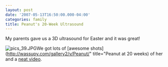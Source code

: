 ```yaml
---
layout: post
date: '2007-05-13T16:50:00.000-04:00'
categories: family
title: Peanut's 20-Week Ultrasound
---
```


My parents gave us a 3D ultrasound for Easter and it was great!



![pics_39.JPG](/assets/2007/pics_39.JPG)We got lots of [awesome shots](http://wassupy.com/gallery2/v/Peanut/" title="Peanut at 20 weeks) of her and a [neat video](http://www.youtube.com/watch?v=pLG61gP3yvc).



